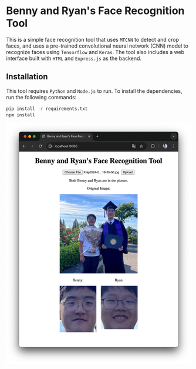 # Benny and Ryan's Face Recognition Tool

This is a simple face recognition tool that uses `MTCNN` to detect and crop faces, and uses a pre-trained convolutional neural network (CNN) model to recognize faces using `Tensorflow` and `Keras`. The tool also includes a web interface built with `HTML` and `Express.js` as the backend.

## Installation

This tool requires `Python` and `Node.js` to run. To install the dependencies, run the following commands:

```bash
pip install -r requirements.txt
npm install
```



![Sample Webpage](./assets/image.png)
